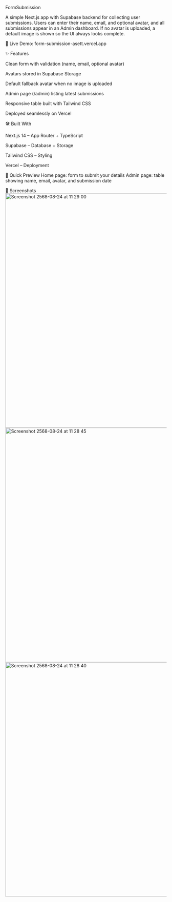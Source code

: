 FormSubmission

A simple Next.js app with Supabase backend for collecting user submissions. Users can enter their name, email, and optional avatar, and all submissions appear in an Admin dashboard. If no avatar is uploaded, a default image is shown so the UI always looks complete.

🔗 Live Demo: form-submission-asett.vercel.app

✨ Features

Clean form with validation (name, email, optional avatar)

Avatars stored in Supabase Storage

Default fallback avatar when no image is uploaded

Admin page (/admin) listing latest submissions

Responsive table built with Tailwind CSS

Deployed seamlessly on Vercel

🛠️ Built With

Next.js 14
 – App Router + TypeScript

Supabase
 – Database + Storage

Tailwind CSS
 – Styling

Vercel
 – Deployment

🚀 Quick Preview
Home page: form to submit your details
Admin page: table showing name, email, avatar, and submission date

📸 Screenshots
<img width="1440" height="732" alt="Screenshot 2568-08-24 at 11 29 00" src="https://github.com/user-attachments/assets/3ee2d897-c469-416a-95b8-dcda85a7c6bc" />
<img width="1440" height="732" alt="Screenshot 2568-08-24 at 11 28 45" src="https://github.com/user-attachments/assets/a801ffba-a560-4b3a-85a6-71e2db079909" />
<img width="1440" height="732" alt="Screenshot 2568-08-24 at 11 28 40" src="https://github.com/user-attachments/assets/560a7532-b036-4f5b-9f0e-2658beaf5469" />
